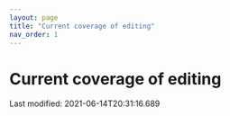 ```yaml
---
layout: page
title: "Current coverage of editing"
nav_order: 1
---
```



# Current coverage of editing

Last modified: 2021-06-14T20:31:16.689